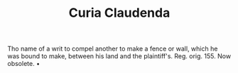 ---
title: Curia Claudenda
letter: C
permalink: "/definitions/bld-curia-claudenda.html"
body: Tho name of a writ to compel another to make a fence or wall, which he was bound
  to make, between his land and the plaintiff's. Reg. orig. 155. Now obsolete. •
published_at: '2018-07-07'
source: Black's Law Dictionary 2nd Ed (1910)
layout: post
---